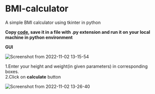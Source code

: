 # BMI-calculator
A simple BMI calculator using tkinter in python

**Copy [code](https://github.com/MahimaRamireddy/BMI-calculator/blob/main/BMI-Calculator.py), save it in a file with .py extension and run it on your local machine in python environment**

**GUI**

![Screenshot from 2022-11-02 13-15-54](https://user-images.githubusercontent.com/106462040/199430976-9f656ef4-b77a-4d1b-b932-4e1503bb826b.png)

1.Enter your height and weight(in given parameters) in corresponding boxes.</br>2.Click on **calculate** button

![Screenshot from 2022-11-02 13-26-40](https://user-images.githubusercontent.com/106462040/199431834-293d1ed7-1351-4df5-8158-235fbe8457b9.png)


